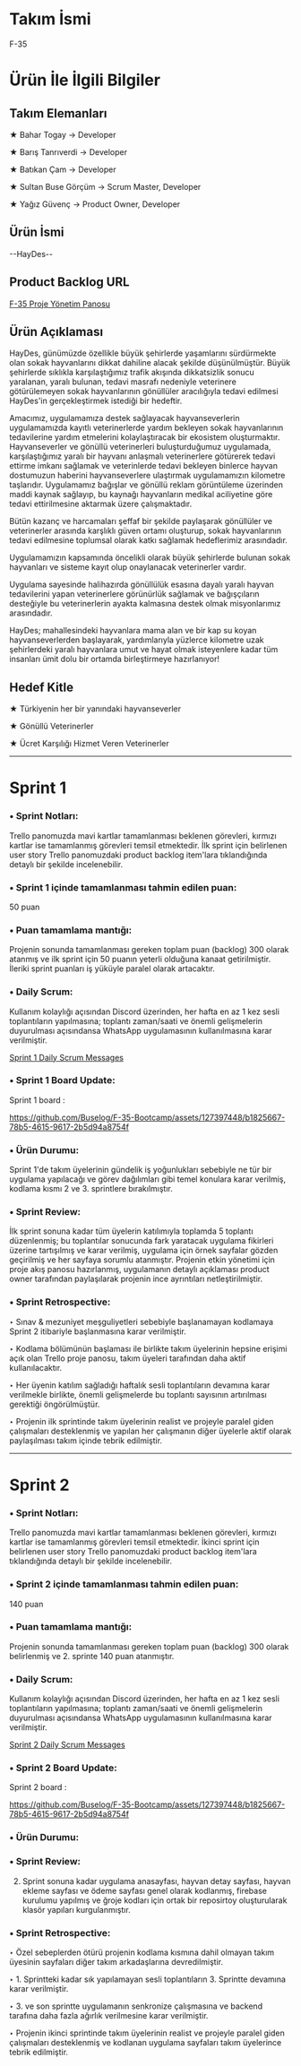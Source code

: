 # Takım İsmi

F-35

# Ürün İle İlgili Bilgiler

## Takım Elemanları

★ Bahar Togay -> Developer

★ Barış Tanrıverdi -> Developer

★ Batıkan Çam -> Developer

★ Sultan Buse Görçüm -> Scrum Master, Developer

★ Yağız Güvenç -> Product Owner, Developer

## Ürün İsmi

--HayDes--

## Product Backlog URL

<a href="https://trello.com/b/IVWSJFTV/sprint-1">F-35 Proje Yönetim Panosu</a>

## Ürün Açıklaması

HayDes, günümüzde özellikle büyük şehirlerde yaşamlarını sürdürmekte olan sokak hayvanlarını dikkat dahiline alacak şekilde düşünülmüştür. Büyük şehirlerde sıklıkla karşılaştığımız trafik akışında dikkatsizlik sonucu yaralanan, yaralı bulunan, tedavi masrafı nedeniyle veterinere götürülemeyen sokak hayvanlarının
gönüllüler aracılığıyla tedavi edilmesi HayDes'in gerçekleştirmek istediği bir hedeftir.

Amacımız, uygulamamıza destek sağlayacak hayvanseverlerin uygulamamızda kayıtlı veterinerlerde yardım bekleyen sokak hayvanlarının tedavilerine yardım etmelerini kolaylaştıracak bir ekosistem oluşturmaktır. 
Hayvanseverler ve gönüllü veterinerleri buluşturduğumuz uygulamada, karşılaştığımız yaralı bir hayvanı anlaşmalı veterinerlere götürerek tedavi ettirme imkanı sağlamak ve veterinlerde tedavi bekleyen binlerce hayvan dostumuzun haberini hayvanseverlere ulaştırmak uygulamamızın kilometre taşlarıdır.
Uygulamamız bağışlar ve gönüllü reklam görüntüleme üzerinden maddi kaynak sağlayıp, bu kaynağı hayvanların medikal aciliyetine göre tedavi ettirilmesine aktarmak üzere çalışmaktadır.

Bütün kazanç ve harcamaları şeffaf bir şekilde paylaşarak gönüllüler ve veterinerler arasında karşlıklı güven ortamı oluşturup, sokak hayvanlarının tedavi edilmesine toplumsal olarak katkı sağlamak hedeflerimiz arasındadır.

Uygulamamızın kapsamında öncelikli olarak büyük şehirlerde bulunan sokak hayvanları ve sisteme kayıt olup onaylanacak veterinerler vardır. 

Uygulama sayesinde halihazırda gönüllülük esasına dayalı yaralı hayvan tedavilerini yapan veterinerlere görünürlük sağlamak ve bağışçıların desteğiyle bu veterinerlerin ayakta kalmasına destek olmak misyonlarımız arasındadır.

HayDes; mahallesindeki hayvanlara mama alan ve bir kap su koyan hayvanseverlerden başlayarak, yardımlarıyla yüzlerce kilometre uzak şehirlerdeki yaralı hayvanlara
umut ve hayat olmak isteyenlere kadar tüm insanları ümit dolu bir ortamda birleştirmeye hazırlanıyor!

## Hedef Kitle

★ Türkiyenin her bir yanındaki hayvanseverler

★ Gönüllü Veterinerler

★ Ücret Karşılığı Hizmet Veren Veterinerler

---

# Sprint 1

### • Sprint Notları: 
Trello panomuzda mavi kartlar tamamlanması beklenen görevleri, kırmızı kartlar ise tamamlanmış görevleri temsil etmektedir. İlk sprint için belirlenen user story Trello panomuzdaki product backlog item'lara tıklandığında detaylı bir şekilde incelenebilir.


### • Sprint 1 içinde tamamlanması tahmin edilen puan:

50 puan

### • Puan tamamlama mantığı:

Projenin sonunda tamamlanması gereken toplam puan (backlog) 300 olarak atanmış ve ilk sprint için 50 puanın yeterli olduğuna kanaat getirilmiştir. İleriki sprint puanları iş yüküyle paralel olarak artacaktır.

### • Daily Scrum:

Kullanım kolaylığı açısından Discord üzerinden, her hafta en az 1 kez sesli toplantıların yapılmasına; toplantı zaman/saati ve önemli gelişmelerin duyurulması açısındansa
WhatsApp uygulamasının kullanılmasına karar verilmiştir.

<a href="https://1drv.ms/w/s!Arf2yPG5qhHzgTatBMctWxGs3gy9?e=5O2tky">Sprint 1 Daily Scrum Messages</a>

### • Sprint 1 Board Update:

Sprint 1 board :



https://github.com/Buselog/F-35-Bootcamp/assets/127397448/b1825667-78b5-4615-9617-2b5d94a8754f



### • Ürün Durumu:

Sprint 1'de takım üyelerinin gündelik iş yoğunlukları sebebiyle ne tür bir uygulama yapılacağı ve görev dağılımları gibi temel konulara karar verilmiş, kodlama kısmı 2 ve 3. sprintlere bırakılmıştır.

### • Sprint Review:
İlk sprint sonuna kadar tüm üyelerin katılımıyla toplamda 5 toplantı düzenlenmiş; bu toplantılar sonucunda fark yaratacak uygulama fikirleri üzerine tartışılmış ve karar verilmiş, uygulama için örnek sayfalar gözden geçirilmiş ve her sayfaya sorumlu atanmıştır. Projenin etkin yönetimi için proje akış panosu hazırlanmış, uygulamanın detaylı açıklaması product owner tarafından paylaşılarak projenin ince ayrıntıları netleştirilmiştir.


### • Sprint Retrospective:

‣ Sınav & mezuniyet meşguliyetleri sebebiyle başlanamayan kodlamaya Sprint 2 itibariyle başlanmasına karar verilmiştir.

‣ Kodlama bölümünün başlaması ile birlikte takım üyelerinin hepsine erişimi açık olan Trello proje panosu, takım üyeleri tarafından daha aktif kullanılacaktır.

‣ Her üyenin katılım sağladığı haftalık sesli toplantıların devamına karar verilmekle birlikte, önemli gelişmelerde bu toplantı sayısının artırılması gerektiği öngörülmüştür.

‣ Projenin ilk sprintinde takım üyelerinin realist ve projeyle paralel giden çalışmaları desteklenmiş ve yapılan her çalışmanın diğer üyelerle aktif olarak paylaşılması takım içinde tebrik edilmiştir.


----


# Sprint 2


### • Sprint Notları: 
Trello panomuzda mavi kartlar tamamlanması beklenen görevleri, kırmızı kartlar ise tamamlanmış görevleri temsil etmektedir. İkinci sprint için belirlenen user story Trello panomuzdaki product backlog item'lara tıklandığında detaylı bir şekilde incelenebilir.


### • Sprint 2 içinde tamamlanması tahmin edilen puan:

140 puan

### • Puan tamamlama mantığı:

Projenin sonunda tamamlanması gereken toplam puan (backlog) 300 olarak belirlenmiş ve 2. sprinte 140 puan atanmıştır.

### • Daily Scrum:

Kullanım kolaylığı açısından Discord üzerinden, her hafta en az 1 kez sesli toplantıların yapılmasına; toplantı zaman/saati ve önemli gelişmelerin duyurulması açısındansa
WhatsApp uygulamasının kullanılmasına karar verilmiştir.

<a href="https://1drv.ms/w/s!Arf2yPG5qhHzgUCfJt4WR3P3qlBj?e=dquQfP">Sprint 2 Daily Scrum Messages</a>

### • Sprint 2 Board Update:

Sprint 2 board :



https://github.com/Buselog/F-35-Bootcamp/assets/127397448/b1825667-78b5-4615-9617-2b5d94a8754f



### • Ürün Durumu:


### • Sprint Review:

2. Sprint sonuna kadar uygulama anasayfası, hayvan detay sayfası, hayvan ekleme sayfası ve ödeme sayfası genel olarak kodlanmış, firebase kurulumu yapılmış ve ğroje kodları için ortak bir reposirtoy oluşturularak klasör yapıları kurgulanmıştır.


### • Sprint Retrospective:

‣ Özel sebeplerden ötürü projenin kodlama kısmına dahil olmayan takım üyesinin sayfaları diğer takım arkadaşlarına devredilmiştir.

‣ 1. Sprintteki kadar sık yapılamayan sesli toplantıların 3. Sprintte devamına karar verilmiştir.

‣ 3. ve son sprintte uygulamanın senkronize çalışmasına ve backend tarafına daha fazla ağırlık verilmesine karar verilmiştir.

‣ Projenin ikinci sprintinde takım üyelerinin realist ve projeyle paralel giden çalışmaları desteklenmiş ve kodlanan uygulama sayfaları takım üyelerince tebrik edilmiştir.






